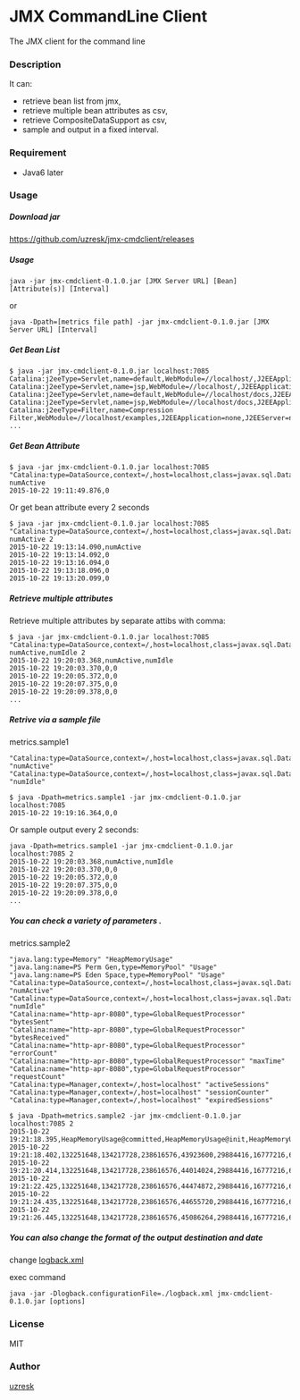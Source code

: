 # JMX CommandLine Client

The JMX client for the command line

### Description

It can:

- retrieve bean list from jmx,
- retrieve multiple bean attributes as csv,
- retrieve CompositeDataSupport as csv,
- sample and output in a fixed interval.

### Requirement

* Java6 later

### Usage

##### Download jar #####

https://github.com/uzresk/jmx-cmdclient/releases

##### Usage #####

```
java -jar jmx-cmdclient-0.1.0.jar [JMX Server URL] [Bean] [Attribute(s)] [Interval]
```

or

```
java -Dpath=[metrics file path] -jar jmx-cmdclient-0.1.0.jar [JMX Server URL] [Interval]
```

##### Get Bean List

```shell
$ java -jar jmx-cmdclient-0.1.0.jar localhost:7085
Catalina:j2eeType=Servlet,name=default,WebModule=//localhost/,J2EEApplication=none,J2EEServer=none
Catalina:j2eeType=Servlet,name=jsp,WebModule=//localhost/,J2EEApplication=none,J2EEServer=none
Catalina:j2eeType=Servlet,name=default,WebModule=//localhost/docs,J2EEApplication=none,J2EEServer=none
Catalina:j2eeType=Servlet,name=jsp,WebModule=//localhost/docs,J2EEApplication=none,J2EEServer=none
Catalina:j2eeType=Filter,name=Compression Filter,WebModule=//localhost/examples,J2EEApplication=none,J2EEServer=none
...
```

##### Get Bean Attribute

```shell
$ java -jar jmx-cmdclient-0.1.0.jar localhost:7085 "Catalina:type=DataSource,context=/,host=localhost,class=javax.sql.DataSource,name=\"jdbc/postgres\"" numActive
2015-10-22 19:11:49.876,0
```

Or get bean attribute every 2 seconds

```shell
$ java -jar jmx-cmdclient-0.1.0.jar localhost:7085 "Catalina:type=DataSource,context=/,host=localhost,class=javax.sql.DataSource,name=\"jdbc/postgres\"" numActive 2
2015-10-22 19:13:14.090,numActive
2015-10-22 19:13:14.092,0
2015-10-22 19:13:16.094,0
2015-10-22 19:13:18.096,0
2015-10-22 19:13:20.099,0
```

##### Retrieve multiple attributes

Retrieve multiple attributes by separate attibs with comma:

```shell
$ java -jar jmx-cmdclient-0.1.0.jar localhost:7085 "Catalina:type=DataSource,context=/,host=localhost,class=javax.sql.DataSource,name=\"jdbc/postgres\"" numActive,numIdle 2
2015-10-22 19:20:03.368,numActive,numIdle
2015-10-22 19:20:03.370,0,0
2015-10-22 19:20:05.372,0,0
2015-10-22 19:20:07.375,0,0
2015-10-22 19:20:09.378,0,0
...
```

##### Retrive via a sample file

metrics.sample1
``` 
"Catalina:type=DataSource,context=/,host=localhost,class=javax.sql.DataSource,name="jdbc/postgres"" "numActive"
"Catalina:type=DataSource,context=/,host=localhost,class=javax.sql.DataSource,name="jdbc/postgres"" "numIdle"
```

```shell
$ java -Dpath=metrics.sample1 -jar jmx-cmdclient-0.1.0.jar localhost:7085
2015-10-22 19:19:16.364,0,0
```

Or sample output every 2 seconds:

```shell
java -Dpath=metrics.sample1 -jar jmx-cmdclient-0.1.0.jar localhost:7085 2
2015-10-22 19:20:03.368,numActive,numIdle
2015-10-22 19:20:03.370,0,0
2015-10-22 19:20:05.372,0,0
2015-10-22 19:20:07.375,0,0
2015-10-22 19:20:09.378,0,0
...
```

##### You can check a variety of parameters . #####

metrics.sample2

```
"java.lang:type=Memory" "HeapMemoryUsage"
"java.lang:name=PS Perm Gen,type=MemoryPool" "Usage"
"java.lang:name=PS Eden Space,type=MemoryPool" "Usage"
"Catalina:type=DataSource,context=/,host=localhost,class=javax.sql.DataSource,name="jdbc/postgres"" "numActive"
"Catalina:type=DataSource,context=/,host=localhost,class=javax.sql.DataSource,name="jdbc/postgres"" "numIdle"
"Catalina:name="http-apr-8080",type=GlobalRequestProcessor" "bytesSent"
"Catalina:name="http-apr-8080",type=GlobalRequestProcessor" "bytesReceived"
"Catalina:name="http-apr-8080",type=GlobalRequestProcessor" "errorCount"
"Catalina:name="http-apr-8080",type=GlobalRequestProcessor" "maxTime"
"Catalina:name="http-apr-8080",type=GlobalRequestProcessor" "requestCount"
"Catalina:type=Manager,context=/,host=localhost" "activeSessions"
"Catalina:type=Manager,context=/,host=localhost" "sessionCounter"
"Catalina:type=Manager,context=/,host=localhost" "expiredSessions"
```

```shell
$ java -Dpath=metrics.sample2 -jar jmx-cmdclient-0.1.0.jar localhost:7085 2
2015-10-22 19:21:18.395,HeapMemoryUsage@committed,HeapMemoryUsage@init,HeapMemoryUsage@max,HeapMemoryUsage@used,Usage@committed,Usage@init,Usage@max,Usage@used,Usage@committed,Usage@init,Usage@max,Usage@used,numActive,numIdle,bytesSent,bytesReceived,errorCount,maxTime,requestCount,activeSessions,sessionCounter,expiredSessions
2015-10-22 19:21:18.402,132251648,134217728,238616576,43923600,29884416,16777216,67108864,19941992,40632320,33554432,85393408,36589056,0,0,64697,0,2,1088,8,0,0,0
2015-10-22 19:21:20.414,132251648,134217728,238616576,44014024,29884416,16777216,67108864,19941992,40632320,33554432,85393408,36679480,0,0,64697,0,2,1088,8,0,0,0
2015-10-22 19:21:22.425,132251648,134217728,238616576,44474872,29884416,16777216,67108864,19941992,40632320,33554432,85393408,37140328,0,0,64697,0,2,1088,8,0,0,0
2015-10-22 19:21:24.435,132251648,134217728,238616576,44655720,29884416,16777216,67108864,19943968,40632320,33554432,85393408,37321176,0,0,64697,0,2,1088,8,0,0,0
2015-10-22 19:21:26.445,132251648,134217728,238616576,45086264,29884416,16777216,67108864,19943968,40632320,33554432,85393408,37751720,0,0,64697,0,2,1088,8,0,0,0
```

##### You can also change the format of the output destination and date #####

change [logback.xml](https://github.com/uzresk/jmx-cmdclient/blob/master/src/main/resources/logback.xml)

exec command
```
java -jar -Dlogback.configurationFile=./logback.xml jmx-cmdclient-0.1.0.jar [options]
```

### License

MIT

### Author

[uzresk](https://github.com/uzresk)

